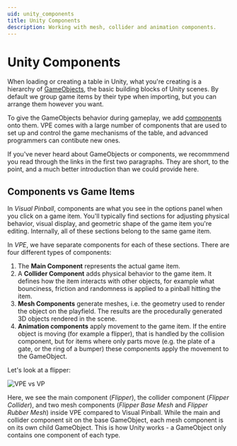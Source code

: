 ```yaml
---
uid: unity_components
title: Unity Components
description: Working with mesh, collider and animation components.
---
```

# Unity Components

When loading or creating a table in Unity, what you're creating is a hierarchy of [GameObjects](https://docs.unity3d.com/Manual/GameObjects.html), the basic building blocks of Unity scenes. By default we group game items by their type when importing, but you can arrange them however you want.

To give the GameObjects behavior during gameplay, we add [components](https://docs.unity3d.com/Manual/Components.html) onto them. VPE comes with a large number of components that are used to set up and control the game mechanisms of the table, and advanced programmers can contibute new ones.

If you've never heard about GameObjects or components, we recommmend you read through the links in the first two paragraphs. They are short, to the point, and a much better introduction than we could provide here.

## Components vs Game Items

In *Visual Pinball*, components are what you see in the options panel when you click on a game item. You'll typically find sections for adjusting physical behavior, visual display, and geometric shape of the game item you're editing. Internally, all of these sections belong to the same game item.

In *VPE*, we have separate components for each of these sections. There are four different types of components:

1. The **Main Component** represents the actual game item.
2. A **Collider Component** adds physical behavior to the game item. It defines how the item interacts with other objects, for example what bounciness, friction and randomness is applied to a pinball hitting the item.
3. **Mesh Components** generate meshes, i.e. the geometry used to render the object on the playfield. The results are the procedurally generated 3D objects rendered in the scene.
4. **Animation components** apply movement to the game item. If the entire object is moving (for example a flipper), that is handled by the collision component, but for items where only parts move (e.g. the plate of a gate, or the ring of a bumper) these components apply the movement to the GameObject.

Let's look at a flipper:

![VPE vs VP](properties-vpe-vs-vp.png)

Here, we see the main component (*Flipper*), the collider component (*Flipper Collider*), and two mesh components (*Flipper Base Mesh* and *Flipper Rubber Mesh*) inside VPE compared to Visual Pinball. While the main and collider component sit on the base GameObject, each mesh component is on its own child GameObject. This is how Unity works - a GameObject only contains one component of each type.
